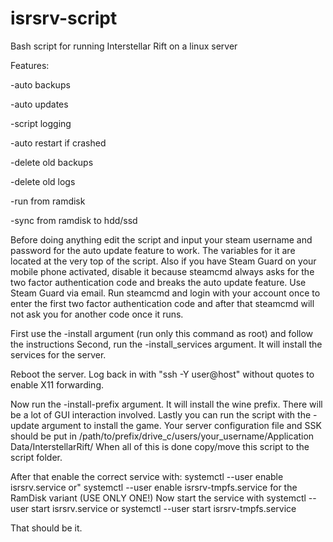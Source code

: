 # isrsrv-script
Bash script for running Interstellar Rift on a linux server

Features:

-auto backups

-auto updates

-script logging

-auto restart if crashed

-delete old backups

-delete old logs

-run from ramdisk

-sync from ramdisk to hdd/ssd

Before doing anything edit the script and input your steam username and password for the auto update feature to work.
The variables for it are located at the very top of the script.
Also if you have Steam Guard on your mobile phone activated, disable it because steamcmd always asks for the
two factor authentication code and breaks the auto update feature. Use Steam Guard via email.
Run steamcmd and login with your account once to enter the first two factor authentication code and after that
steamcmd will not ask you for another code once it runs.

First use the -install argument (run only this command as root) and follow the instructions
Second, run the -install_services argument. It will install the services for the server.

Reboot the server.
Log back in with "ssh -Y user@host" without quotes to enable X11 forwarding.

Now run the -install-prefix argument. It will install the wine prefix. There will be a lot of GUI interaction involved.
Lastly you can run the script with the -update argument to install the game.
Your server configuration file and SSK should be put in /path/to/prefix/drive_c/users/your_username/Application Data/InterstellarRift/
When all of this is done copy/move this script to the script folder.

After that enable the correct service with: systemctl --user enable isrsrv.service or"
systemctl --user enable isrsrv-tmpfs.service for the RamDisk variant (USE ONLY ONE!)
Now start the service with systemctl --user start isrsrv.service or systemctl --user start isrsrv-tmpfs.service

That should be it.
